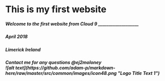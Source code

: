 <h1>This is my first website</h1>

<h5>Welcome to the first website from Cloud 9
___________________
<h5>April 2018
<h5>Limerick Ireland
<h5>Contact me for any questions @ej2moloney 
<br/>
![alt text](https://github.com/adam-p/markdown-here/raw/master/src/common/images/icon48.png "Logo Title Text 1")


